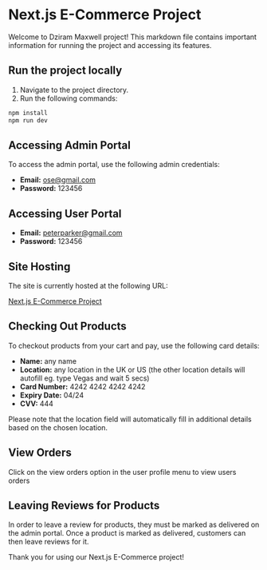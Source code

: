 # Next.js E-Commerce Project

Welcome to Dziram Maxwell project! This markdown file contains important information for running the project and accessing its features.

## Run the project locally

1. Navigate to the project directory.
2. Run the following commands:

```bash
npm install
npm run dev
```

## Accessing Admin Portal

To access the admin portal, use the following admin credentials:

- **Email:** ose@gmail.com
- **Password:** 123456

## Accessing User Portal

- **Email:** peterparker@gmail.com
- **Password:** 123456

## Site Hosting

The site is currently hosted at the following URL:

[Next.js E-Commerce Project](https://e-commerce-project-nu-lovat.vercel.app)

## Checking Out Products

To checkout products from your cart and pay, use the following card details:

- **Name:** any name
- **Location:** any location in the UK or US (the other location details will autofill eg. type Vegas and wait 5 secs)
- **Card Number:** 4242 4242 4242 4242
- **Expiry Date:** 04/24
- **CVV:** 444

Please note that the location field will automatically fill in additional details based on the chosen location.

## View Orders

Click on the view orders option in the user profile menu to view users orders

## Leaving Reviews for Products

In order to leave a review for products, they must be marked as delivered on the admin portal. Once a product is marked as delivered, customers can then leave reviews for it.

Thank you for using our Next.js E-Commerce project!
